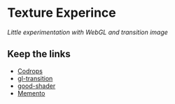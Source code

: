 # Texture Experince
_Little experimentation with WebGL and transition image_

## Keep the links
- [Codrops](https://tympanus.net/codrops/2018/04/10/webgl-distortion-hover-effects/)
- [gl-transition](https://github.com/gl-transitions/gl-transitions)
- [good-shader](https://github.com/gl-transitions/gl-transitions/blob/master/transitions/displacement.glsl)
- [Memento](https://www.khronos.org/files/webgl/webgl-reference-card-1_0.pdf)
